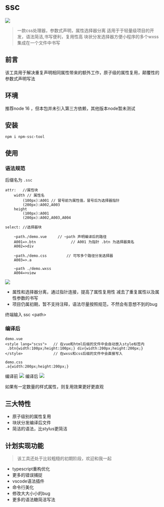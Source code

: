 # ssc
![](http://kaifariji.top/static/img/f8088ac8813475d18fe6ece6ecd385a3.图片1.png)



> 一款css处理器，参数式声明，属性选择器分离
> 适用于于轻量级项目的开发，语法简洁,书写便利，复用性高
> 块状分发选择器方便小程序的多个wxss集成在一个文件中书写 

## 前言
该工具用于解决重复声明相同属性带来的额外工作，原子级的属性复用，颠覆性的参数式声明写法
## 环境
推荐node 16 ，但本包并未引入第三方依赖，其他版本node暂未测试
## 安装
```
npm i npm-ssc-tool
```
## 使用
### 语法规范
后缀名为 `.ssc`
    
```
attr:   //属性块
    width // 属性名
        (100px):A001 // 冒号前为属性值，冒号后为选择器指针
        (200px):A002,A003
    height
        (100px):A001
        (200px):A002,A003,A004
        
select: //选择器块

    ~path./demo.vue     // ~path 声明编译后的路径
    A001=>.btn                // A001 为指针 .btn 为选择器类名
    A002=>div
    
    ~path./demo.css         // 可写多个路径分发选择器
    A003=>.a
    
    ~path ./demo.wxss
    A004=>view
```

![](http://kaifariji.top/static/img/c01e74234325380e1d08fd70840afda6.20230222171024.png)

- 属性和选择器分离，通过指针连接，提高了属性复用性
  减去了重复属性以及属性参数的书写
- 项目仍属初期，暂不支持注释，语法尽量按照规范，不然会有意想不到的bug


终端输入 ssc \<path\>
### 编译后
```
demo.vue
<style lang="scss">   // 在vue和html后缀的文件中会自动放入style标签内
 .btn{width:100px;height:100px;} div{width:200px;height:200px;}
</style>              // 在wxss和css后缀的文件中会直接写入
```
```
demo.css    
.a{width:200px;height:200px;}
```
编译前
![](http://kaifariji.top/static/img/60daa1fbb05ce23154e24e09eb735d7d.css1.png)
编译后
![](http://kaifariji.top/static/img/ec0dc22d5657ca6b342595d7a0d6397a.css2.png)

如果有一定数量的样式属性，则复用效果更好更直观

## 三大特性
 - 原子级别的属性复用
 - 块状分发编译后文件
 - 简洁的语法，比stylus更简洁
## 计划实现功能
> 该工具还处于比较粗糙的初期阶段，欢迎和我一起
- typescript重构优化
- 更多的错误捕捉
- vscode语法插件
- 命令行美化
- 修改大大小小的bug
- 更多的语法糖简洁写法
